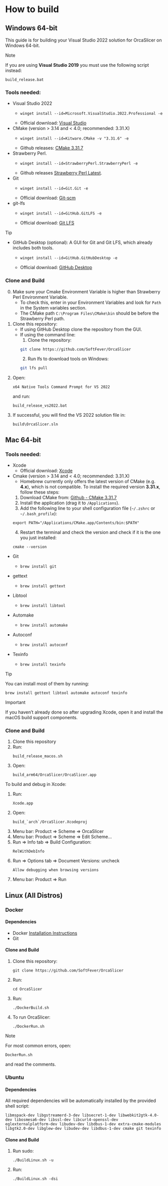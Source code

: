 # How to build

## Windows 64-bit
This guide is for building your Visual Studio 2022 solution for OrcaSlicer on Windows 64-bit.

> [!Note]
> If you are using **Visual Studio 2019** you must use the following script instead:
> ```shell
> build_release.bat
> ```

### Tools needed:
 - Visual Studio 2022
   - ```shell
     winget install --id=Microsoft.VisualStudio.2022.Professional -e
     ```
   - Official download: [Visual Studio](https://visualstudio.microsoft.com/)
 - CMake (version > 3.14 and < 4.0; recommended: 3.31.X)
   - ```shell
     winget install --id=Kitware.CMake -v "3.31.6" -e
     ```
   - Github releases: [CMake 3.31.7](https://github.com/Kitware/CMake/releases/tag/v3.31.7)
 - Strawberry Perl.
   - ```shell
     winget install --id=StrawberryPerl.StrawberryPerl -e
     ```
   - Github releases [Strawberry Perl Latest](https://github.com/StrawberryPerl/Perl-Dist-Strawberry/releaseslatest).
 - Git
   - ```shell
     winget install --id=Git.Git -e
     ```
   - Official download: [Git-scm](https://git-scm.com/downloads/win)
 - git-lfs
   - ```shell
     winget install --id=GitHub.GitLFS -e
     ```
   - Official download: [Git LFS](https://git-lfs.com/)

> [!Tip]
>  - GitHub Desktop (optional): A GUI for Git and Git LFS, which already includes both tools.
>    - ```shell
>      winget install --id=GitHub.GitHubDesktop -e
>      ```
>    - Official download: [GitHub Desktop](https://desktop.github.com/)

### Clone and Build

  0. Make sure your Cmake Environment Variable is higher than Strawberry Perl Environment Variable.
     - To check this, enter in your Environment Variables and look for `Path` in the System variables section.
     - The CMake path `C:\Program Files\CMake\bin` should be before the Strawberry Perl path.
  1. Clone this repository:
     - If using GitHub Desktop clone the repository from the GUI.
     - If using the command line:
        1. Clone the repository:
        ```sh
        git clone https://github.com/SoftFever/OrcaSlicer
        ```
         2. Run lfs to download tools on Windows:
         ```sh
         git lfs pull
         ```
  2. Open:
     ```shell
     x64 Native Tools Command Prompt for VS 2022
     ```
     and run:
     ```shell
     build_release_vs2022.bat
     ```
  3. If successful, you will find the VS 2022 solution file in:
     ```shell
     build\OrcaSlicer.sln
     ```

## Mac 64-bit

### Tools needed:
 - Xcode
   - Official download: [Xcode](https://developer.apple.com/xcode/)
 - Cmake (version > 3.14 and < 4.0; recommended: 3.31.X)
   - Homebrew currently only offers the latest version of CMake (e.g. **4.x**), which is not compatible. To install the required version **3.31.x**, follow these steps:
    1. Download CMake from: [Github - CMake 3.31.7](https://github.com/Kitware/CMake/releases/tag/v3.31.7)
    2. Install the application (drag it to `/Applications`).
    3. Add the following line to your shell configuration file (`~/.zshrc` or `~/.bash_profile`):
    ```shell
    export PATH="/Applications/CMake.app/Contents/bin:$PATH"
    ```
    4. Restart the terminal and check the version and check if it is the one you just installed:
    ```shell
    cmake --version
    ```
 - Git
   - ```shell
     brew install git
     ```
 - gettext
   - ```shell
     brew install gettext
     ```
 - Libtool
   - ```shell
     brew install libtool
     ```
 - Automake
   - ```shell
     brew install automake
     ```
 - Autoconf
   - ```shell
     brew install autoconf
     ```
 - Texinfo
   - ```shell
     brew install texinfo
     ```

> [!Tip]
> You can install most of them by running:
> ```shell
> brew install gettext libtool automake autoconf texinfo
> ```

> [!IMPORTANT]
> If you haven’t already done so after upgrading Xcode, open it and install the macOS build support components.

### Clone and Build

  1. Clone this repository
  2. Run:
     ```shell
     build_release_macos.sh
     ```
  3. Open:
     ```shell
     build_arm64/OrcaSlicer/OrcaSlicer.app
     ```

  To build and debug in Xcode:

  1. Run:
     ```shell
     Xcode.app
     ```
  2. Open:
     ```shell
     build_`arch`/OrcaSlicer.Xcodeproj
     ```
  3. Menu bar: Product => Scheme => OrcaSlicer
  4. Menu bar: Product => Scheme => Edit Scheme...
  5. Run => Info tab => Build Configuration:
     ```shell
     RelWithDebInfo
     ```
  6. Run => Options tab => Document Versions: uncheck
     ```text
     Allow debugging when browsing versions
     ```
  7. Menu bar: Product => Run

## Linux (All Distros)

### Docker

#### Dependencies
 - Docker [Installation Instructions](https://www.docker.com/get-started/)
 - Git

#### Clone and Build
 1. Clone this repository:
    ```shell
    git clone https://github.com/SoftFever/OrcaSlicer
    ```
 2. Run:
    ```shell
    cd OrcaSlicer
    ```
 3. Run:
    ```shell
    ./DockerBuild.sh
    ```
 4. To run OrcaSlicer:
    ```shell
    ./DockerRun.sh
    ```

> [!Note]
> For most common errors, open:
> ```shell
> DockerRun.sh
> ```
> and read the comments.

### Ubuntu
#### Dependencies
All required dependencies will be automatically installed by the provided shell script:
```shell
libmspack-dev libgstreamerd-3-dev libsecret-1-dev libwebkit2gtk-4.0-dev libosmesa6-dev libssl-dev libcurl4-openssl-dev eglexternalplatform-dev libudev-dev libdbus-1-dev extra-cmake-modules libgtk2.0-dev libglew-dev libudev-dev libdbus-1-dev cmake git texinfo
```

#### Clone and Build
  1. Run sudo:
     ```shell
     ./BuildLinux.sh -u
     ```
  2. Run:
     ```shell
     ./BuildLinux.sh -dsi
     ```